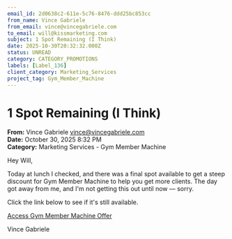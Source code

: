 ```yaml
---
email_id: 2d0638c2-611e-5c76-8476-ddd25bc853cc
from_name: Vince Gabriele
from_email: vince@vincegabriele.com
to_email: will@kissmarketing.com
subject: 1 Spot Remaining (I Think)
date: 2025-10-30T20:32:32.000Z
status: UNREAD
category: CATEGORY_PROMOTIONS
labels: [Label_136]
client_category: Marketing_Services
project_tag: Gym_Member_Machine
---
```


# 1 Spot Remaining (I Think)

**From:** Vince Gabriele <vince@vincegabriele.com>  
**Date:** October 30, 2025 8:32 PM  
**Category:** Marketing Services - Gym Member Machine

Hey Will,

Today at lunch I checked, and there was a final spot available to get a steep discount for Gym Member Machine to help you get more clients. The day got away from me, and I'm not getting this out until now — sorry.

Click the link below to see if it's still available.

[Access Gym Member Machine Offer](https://email.value.vincegabriele.com/...)

Vince Gabriele